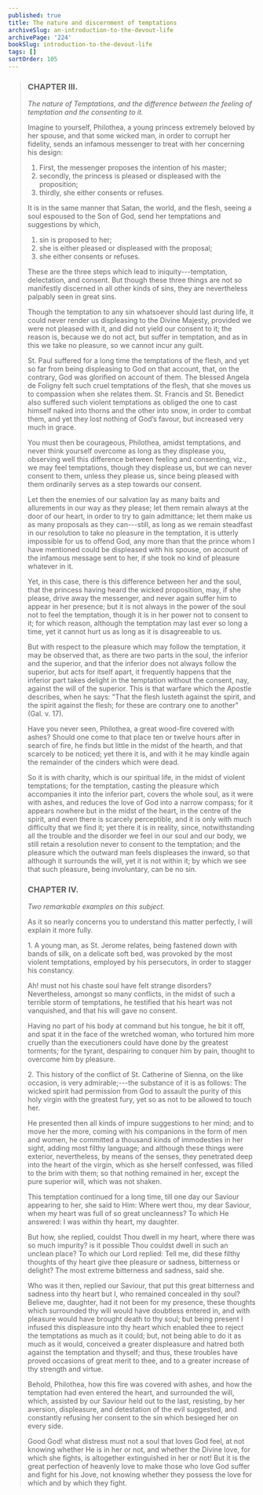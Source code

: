 ```yaml
---
published: true
title: The nature and discernment of temptations
archiveSlug: an-introduction-to-the-devout-life
archivePage: '224'
bookSlug: introduction-to-the-devout-life
tags: []
sortOrder: 105
---
```


> ### CHAPTER III.
>
> *The nature of Temptations, and the difference between the feeling of temptation and the consenting to it.*
>
> Imagine to yourself, Philothea, a young princess extremely beloved by her spouse, and that some wicked man, in order to corrupt her fidelity, sends an infamous messenger to treat with her concerning his design:
>
> 1. First, the messenger proposes the intention of his master;
> 2. secondly, the princess is pleased or displeased with the proposition;
> 3. thirdly, she either consents or refuses.
>
> It is in the same manner that Satan, the world, and the flesh, seeing a soul espoused to the Son of God, send her temptations and suggestions by which,
>
> 1. sin is proposed to her;
> 2. she is either pleased or displeased with the proposal;
> 3. she either consents or refuses.
>
> These are the three steps which lead to iniquity---temptation, delectation, and consent. But though these three things are not so manifestly discerned in all other kinds of sins, they are nevertheless palpably seen in great sins.
>
> Though the temptation to any sin whatsoever should last during life, it could never render us displeasing to the Divine Majesty, provided we were not pleased with it, and did not yield our consent to it; the reason is, because we do not act, but suffer in temptation, and as in this we take no pleasure, so we cannot incur any guilt.
>
> St. Paul suffered for a long time the temptations of the flesh, and yet so far from being displeasing to God on that account, that, on the contrary, God was glorified on account of them. The blessed Angela de Foligny felt such cruel temptations of the flesh, that she moves us to compassion when she relates them. St. Francis and St. Benedict also suffered such violent temptations as obliged the one to cast himself naked into thorns and the other into snow, in order to combat them, and yet they lost nothing of God’s favour, but increased very much in grace.
>
> You must then be courageous, Philothea, amidst temptations, and never think yourself overcome as long as they displease you, observing well this difference between feeling and consenting, viz., we may feel temptations, though they displease us, but we can never consent to them, unless they please us, since being pleased with them ordinarily serves as a step towards our consent.
>
> Let then the enemies of our salvation lay as many baits and allurements in our way as they please; let them remain always at the door of our heart, in order to try to gain admittance; let them make us as many proposals as they can---still, as long as we remain steadfast in our resolution to take no pleasure in the temptation, it is utterly impossible for us to offend God, any more than that the prince whom I have mentioned could be displeased with his spouse, on account of the infamous message sent to her, if she took no kind of pleasure whatever in it.
>
> Yet, in this case, there is this difference between her and the soul, that the princess having heard the wicked proposition, may, if she please, drive away the messenger, and never again suffer him to appear in her presence; but it is not always in the power of the soul not to feel the temptation, though it is in her power not to consent to it; for which reason, although the temptation may last ever so long a time, yet it cannot hurt us as long as it is disagreeable to us.
>
> But with respect to the pleasure which may follow the temptation, it may be observed that, as there are two parts in the soul, the inferior and the superior, and that the inferior does not always follow the superior, but acts for itself apart, it frequently happens that the inferior part takes delight in the temptation without the consent, nay, against the will of the superior. This is that warfare which the Apostle describes, when he says: "That the flesh lusteth against the spirit, and the spirit against the flesh; for these are contrary one to another" (Gal. v. 17).
>
> Have you never seen, Philothea, a great wood-fire covered with ashes? Should one come to that place ten or twelve hours after in search of fire, he finds but little in the midst of the hearth, and that scarcely to be noticed; yet there it is, and with it he may kindle again the remainder of the cinders which were dead.
>
> So it is with charity, which is our spiritual life, in the midst of violent temptations; for the temptation, casting the pleasure which accompanies it into the inferior part, covers the whole soul, as it were with ashes, and reduces the love of God into a narrow compass; for it appears nowhere but in the midst of the heart, in the centre of the spirit, and even there is scarcely perceptible, and it is only with much difficulty that we find it; yet there it is in reality, since, notwithstanding all the trouble and the disorder we feel in our soul and our body, we still retain a resolution never to consent to the temptation; and the pleasure which the outward man feels displeases the inward, so that although it surrounds the will, yet it is not within it; by which we see that such pleasure, being involuntary, can be no sin.
>
> ### CHAPTER IV.
>
> *Two remarkable examples on this subject.*
>
> As it so nearly concerns you to understand this matter perfectly, I will explain it more fully.
>
> 1\. A young man, as St. Jerome relates, being fastened down with bands of silk, on a delicate soft bed, was provoked by the most violent temptations, employed by his persecutors, in order to stagger his constancy.
>
> Ah! must not his chaste soul have felt strange disorders? Nevertheless, amongst so many conflicts, in the midst of such a terrible storm of temptations, he testified that his heart was not vanquished, and that his will gave no consent.
>
> Having no part of his body at command but his tongue, he bit it off, and spat it in the face of the wretched woman, who tortured him more cruelly than the executioners could have done by the greatest torments; for the tyrant, despairing to conquer him by pain, thought to overcome him by pleasure.
>
> 2\. This history of the conflict of St. Catherine of Sienna, on the like occasion, is very admirable;---the substance of it is as follows: The wicked spirit had permission from God to assault the purity of this holy virgin with the greatest fury, yet so as not to be allowed to touch her.
>
> He presented then all kinds of impure suggestions to her mind; and to move her the more, coming with his companions in the form of men and women, he committed a thousand kinds of immodesties in her sight, adding most filthy language; and although these things were exterior, nevertheless, by means of the senses, they penetrated deep into the heart of the virgin, which as she herself confessed, was filled to the brim with them; so that nothing remained in her, except the pure superior will, which was not shaken.
>
> This temptation continued for a long time, till one day our Saviour appearing to her, she said to Him: Where wert thou, my dear Saviour, when my heart was full of so great uncleanness? To which He answered: I was within thy heart, my daughter.
>
> But how, she replied, couldst Thou dwell in my heart, where there was so much impurity? is it possible Thou couldst dwell in such an unclean place? To which our Lord replied: Tell me, did these filthy thoughts of thy heart give thee pleasure or sadness, bitterness or delight? The most extreme bitterness and sadness, said she.
>
> Who was it then, replied our Saviour, that put this great bitterness and sadness into thy heart but I, who remained concealed in thy soul? Believe me, daughter, had it not been for my presence, these thoughts which surrounded thy will would have doubtless entered in, and with pleasure would have brought death to thy soul; but being present I infused this displeasure into thy heart which enabled thee to reject the temptations as much as it could; but, not being able to do it as much as it would, conceived a greater displeasure and hatred both against the temptation and thyself; and thus, these troubles have proved occasions of great merit to thee, and to a greater increase of thy strength and virtue.
>
> Behold, Philothea, how this fire was covered with ashes, and how the temptation had even entered the heart, and surrounded the will, which, assisted by our Saviour held out to the last, resisting, by her aversion, displeasure, and detestation of the evil suggested, and constantly refusing her consent to the sin which besieged her on every side.
>
> Good God! what distress must not a soul that loves God feel, at not knowing whether He is in her or not, and whether the Divine love, for which she fights, is altogether extinguished in her or not! But it is the great perfection of heavenly love to make those who love God suffer and fight for his Jove, not knowing whether they possess the love for which and by which they fight.

